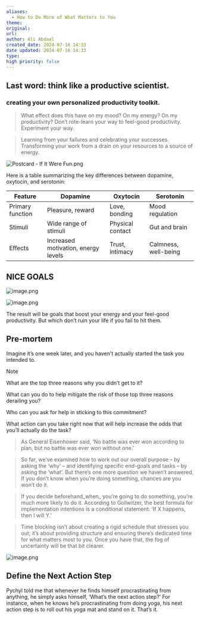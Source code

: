 ```yaml
---
aliases:
  - How to Do More of What Matters to You
theme: 
original: 
url: 
author: Ali Abdaal
created_date: 2024-07-16 14:33
date updated: 2024-07-16 14:33
type: 
high priority: false
---
```

## Last word: think like a productive scientist.
### creating your own personalized productivity toolkit.
> What effect does this have on my mood? On my energy? On my productivity? Don’t rote-learn your way to feel-good productivity. Experiment your way.

> Learning from your failures and celebrating your successes.
> Transforming your work from a drain on your resources to a source of energy.

![Postcard - If It Were Fun.png](https://cdn.jsdelivr.net/gh/duanbiao2000/BlogGallery@main/picture/Postcard%20-%20If%20It%20Were%20Fun.png)

Here is a table summarizing the key differences between dopamine, oxytocin, and serotonin:

|Feature|Dopamine|Oxytocin|Serotonin|
|---|---|---|---|
|Primary function|Pleasure, reward|Love, bonding|Mood regulation|
|Stimuli|Wide range of stimuli|Physical contact|Gut and brain|
|Effects|Increased motivation, energy levels|Trust, intimacy|Calmness, well-being|

## NICE GOALS
![image.png](https://cdn.jsdelivr.net/gh/duanbiao2000/BlogGallery@main/picture/20240716175127.png)

![image.png](https://cdn.jsdelivr.net/gh/duanbiao2000/BlogGallery@main/picture/20240716175336.png)

The result will be goals that boost your energy and your feel-good productivity. But which don’t ruin your life if you fail to hit them.

## Pre-mortem
Imagine it’s one week later, and you haven’t actually started the task you intended to. 

> [!NOTE]
> What are the top three reasons why you didn’t get to it?
>
> What can you do to help mitigate the risk of those top three reasons derailing you?
> 
> Who can you ask for help in sticking to this commitment?
>
> What action can you take right now that will help increase the odds that you’ll actually do the task?

> As General Eisenhower said, ‘No battle was ever won according to plan, but no battle was ever won without one.’

> So far, we’ve examined how to work out our overall purpose – by asking the ‘why’ – and identifying specific end-goals and tasks – by asking the ‘what’. But there’s one more question we haven’t answered. If you don’t know when you’re doing something, chances are you won’t do it.

> If you decide beforehand_when_ you’re going to do something, you’re much more likely to do it. According to Gollwitzer, the best formula for implementation intentions is a conditional statement: ‘If X happens, then I will Y.’

> Time blocking isn’t about creating a rigid schedule that stresses you out; it’s about providing structure and ensuring there’s dedicated time for what matters most to you. Once you have that, the fog of uncertainty will be that bit clearer.

![image.png](https://cdn.jsdelivr.net/gh/duanbiao2000/BlogGallery@main/picture/20240716180313.png)

## Define the Next Action Step
Pychyl told me that whenever he finds himself procrastinating from anything, he simply asks himself, ‘What’s the next action step?’ For instance, when he knows he’s procrastinating from doing yoga, his next action step is to roll out his yoga mat and stand on it. That’s it.